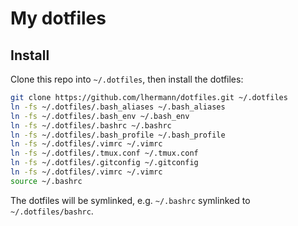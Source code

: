 # My dotfiles

## Install

Clone this repo into `~/.dotfiles`, then install the dotfiles:

```bash
git clone https://github.com/lhermann/dotfiles.git ~/.dotfiles
ln -fs ~/.dotfiles/.bash_aliases ~/.bash_aliases
ln -fs ~/.dotfiles/.bash_env ~/.bash_env
ln -fs ~/.dotfiles/.bashrc ~/.bashrc
ln -fs ~/.dotfiles/.bash_profile ~/.bash_profile
ln -fs ~/.dotfiles/.vimrc ~/.vimrc
ln -fs ~/.dotfiles/.tmux.conf ~/.tmux.conf
ln -fs ~/.dotfiles/.gitconfig ~/.gitconfig
ln -fs ~/.dotfiles/.vimrc ~/.vimrc
source ~/.bashrc
```

The dotfiles will be symlinked, e.g. `~/.bashrc` symlinked to `~/.dotfiles/bashrc`.
